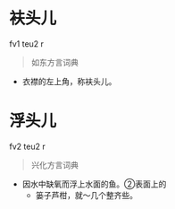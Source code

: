 # 衭头儿
fv1 teu2 r
> 如东方言词典
- 衣襟的左上角，称衭头儿。

# 浮头儿
fv2 teu2 r
> 兴化方言词典
- 因水中缺氧而浮上水面的鱼。②表面上的
  - 篓子芦柑，就～几个整齐些。
